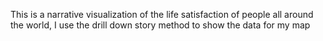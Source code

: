 <title>Life Satisfaction Research of all Countries</title>
<p>This is a narrative visualization of the life satisfaction of people all around the world, I use the drill down story method to show the data for my map</p>

